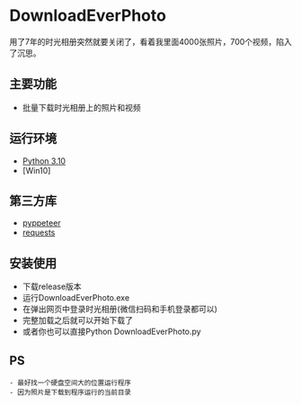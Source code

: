 # DownloadEverPhoto
用了7年的时光相册突然就要关闭了，看着我里面4000张照片，700个视频，陷入了沉思。

## 主要功能

- 批量下载时光相册上的照片和视频


## 运行环境

- [Python 3.10](https://www.python.org/)
- [Win10]

## 第三方库
- [pyppeteer](https://pyppeteer.github.io/pyppeteer/)
- [requests](https://github.com/psf/requests)



##  安装使用 
  - 下载release版本
  - 运行DownloadEverPhoto.exe
  - 在弹出网页中登录时光相册(微信扫码和手机登录都可以)
  - 完整加载之后就可以开始下载了
  - 或者你也可以直接Python DownloadEverPhoto.py

## PS 
	- 最好找一个硬盘空间大的位置运行程序
	- 因为照片是下载到程序运行的当前目录